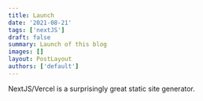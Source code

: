 ```yaml
---
title: Launch
date: '2021-08-21'
tags: ['nextJS']
draft: false
summary: Launch of this blog
images: []
layout: PostLayout
authors: ['default']
---
```


NextJS/Vercel is a surprisingly great static site generator.